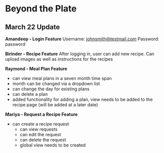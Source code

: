 # Beyond the Plate

## March 22 Update

**Amandeep - Login Feature**
Username: johnsmith@testmail.com
Password: password

**Birinder - Recipe Feature**
After logging in, user can add new recipe. 
Can upload images as well as instructions for the recipes


**Raymond - Meal Plan Feature**
  - can view meal plans in a seven month time span
  - month can be changed via a dropdown list
  - can change the day for existing plans
  - can delete a plan
  - added functionality for adding a plan, view needs to be added to the recipe page (will be added at a later date)

**Mariya - Request a Recipe Feature**
  - can create a recipe request
	- can view requests
	-	can edit the request
	- can delete the request
	- global view needs to be created

